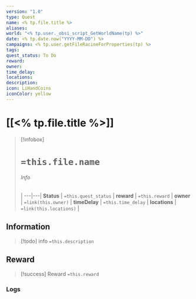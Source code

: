 ```yaml
---
version: "1.0"
type: Quest
name: <% tp.file.title %>
aliases:
world: "<% tp.user._obsi_script_GetWorldName(tp) %>"
date: <% tp.date.now("YYYY-MM-DD") %>
campaigns: <% tp.user.getFileRacineForProperties(tp) %>
tags:
quest_status: To Do
reward:
owner:
time_delay:
locations:
description:
icon: LiHandCoins
iconColor: yellow
---
```

# [[<% tp.file.title %>]]

> [!infobox]
> # `=this.file.name`
> ###### Info
>  |
> ---|---|
> **Status** | `=this.quest_status` |
> **reward** | `=this.reward` |
> **owner** | `=link(this.owner)` |
> **timeDelay** | `=this.time_delay` |
> **locations** | `=link(this.locations)` |


## Information
> [!todo] info
> `=this.description`


## Reward
> [!success] Reward
> `=this.reward`


### Logs